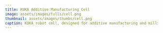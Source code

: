 ```yaml
---
title: KUKA Additive Manufacturing Cell
image: assets/images/fulls/cell.png
thumbnail: assets/images/thumbs/cell.png
caption: KUKA robot cell, designed for additive manufacturing and milling. 
---
```

